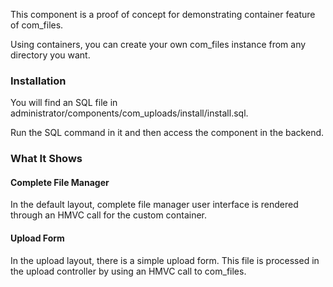 This component is a proof of concept for demonstrating container feature of com_files.

Using containers, you can create your own com_files instance from any directory you want.

### Installation
You will find an SQL file in administrator/components/com_uploads/install/install.sql.

Run the SQL command in it and then access the component in the backend. 

### What It Shows
#### Complete File Manager
In the default layout, complete file manager user interface is rendered through an HMVC call for the custom container.

#### Upload Form
In the upload layout, there is a simple upload form. This file is processed in the upload controller by using an HMVC call to com_files.